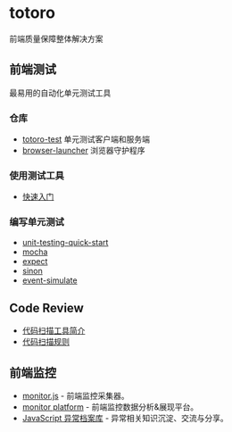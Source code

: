 # totoro

前端质量保障整体解决方案

## 前端测试

最易用的自动化单元测试工具

### 仓库

- [totoro-test]() 单元测试客户端和服务端
- [browser-launcher]() 浏览器守护程序

### 使用测试工具

- [快速入门](https://github.com/totorojs/totoro-test)

### 编写单元测试
- [unit-testing-quick-start](https://github.com/totorojs/totoro-test/wiki/unit-testing-quick-start)
- [mocha](https://github.com/totorojs/totoro-test/wiki/mocha)
- [expect](https://github.com/totorojs/totoro-test/wiki/expect)
- [sinon](https://github.com/totorojs/totoro-test/wiki/expect)
- [event-simulate](https://github.com/aralejs/event-simulate)

## Code Review

- [代码扫描工具简介](https://github.com/totorojs/totoro-linter)
- [代码扫描规则](https://github.com/totorojs/totoro-linter/tree/master/rules)

## 前端监控

* [monitor.js](https://github.com/totorojs/monitor.js) - 前端监控采集器。
* [monitor platform](https://github.com/alipay/monitor-platform) - 前端监控数据分析&展现平台。
* [JavaScript 异常档案库](https://github.com/totorojs/javascript-exception-archives) -
  异常相关知识沉淀、交流与分享。

